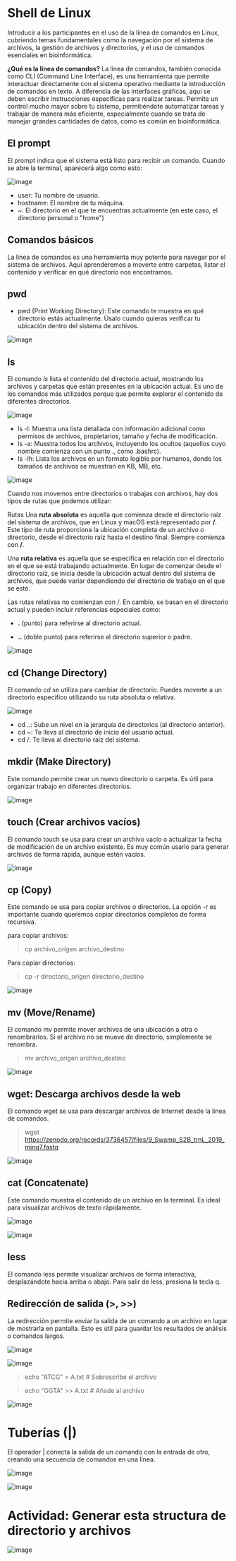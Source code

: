 # Shell de Linux

Introducir a los participantes en el uso de la línea de comandos en Linux, cubriendo temas fundamentales como la navegación
por el sistema de archivos, la gestión de archivos y directorios, y el uso de comandos esenciales en bioinformática. 

**¿Qué es la línea de comandos?**
La línea de comandos, también conocida como CLI (Command Line Interface), es una herramienta que permite interactuar directamente
con el sistema operativo mediante la introducción de comandos en texto. A diferencia de las interfaces gráficas, aquí se deben
escribir instrucciones específicas para realizar tareas. Permite un control mucho mayor sobre tu sistema, permitiéndote automatizar
tareas y trabajar de manera más eficiente, especialmente cuando se trata de manejar grandes cantidades de datos,
como es común en bioinformática.



## El prompt

El prompt indica que el sistema está listo para recibir un comando. Cuando se abre la terminal, aparecerá algo como esto:

![image](https://github.com/user-attachments/assets/f39bb81b-8eaa-4c2b-b0ee-1552993827da)

+ user: Tu nombre de usuario.
+ hostname: El nombre de tu máquina.
+ ~: El directorio en el que te encuentras actualmente (en este caso, el directorio personal o "home")


## Comandos básicos

La línea de comandos es una herramienta muy potente para navegar por el sistema de archivos. Aquí aprenderemos a moverte entre carpetas, 
listar el contenido y verificar en qué directorio nos encontramos.


## pwd
+ pwd (Print Working Directory): Este comando te muestra en qué directorio estás actualmente. Úsalo cuando quieras verificar tu ubicación dentro del sistema de archivos.

![image](https://github.com/user-attachments/assets/13b9e8c4-4430-458c-87a8-c21a19fcae9d)

## ls
El comando _ls_ lista el contenido del directorio actual, mostrando los archivos y carpetas que están presentes en la ubicación actual. 
Es uno de los comandos más utilizados porque que permite explorar el contenido de diferentes directorios.

![image](https://github.com/user-attachments/assets/7d3711e6-88cb-4bed-a28a-007d9717b4ef)


+ ls -l: Muestra una lista detallada con información adicional como permisos de archivos, propietarios, tamaño y fecha de modificación.
+ ls -a: Muestra todos los archivos, incluyendo los ocultos (aquellos cuyo nombre comienza con un punto ., como .bashrc).
+ ls -lh: Lista los archivos en un formato legible por humanos, donde los tamaños de archivos se muestran en KB, MB, etc.

![image](https://github.com/user-attachments/assets/ae0982ab-5294-4f1b-83ee-da26cb07202c)


Cuando nos movemos entre directorios o trabajas con archivos, hay dos tipos de rutas que podemos utilizar:

Rutas
Una **ruta absoluta** es aquella que comienza desde el directorio raíz del sistema de archivos, que en Linux y macOS está representado por **/**. 
Este tipo de ruta proporciona la ubicación completa de un archivo o directorio, desde el directorio raíz hasta el destino final. Siempre comienza con **/**.

Una **ruta relativa** es aquella que se especifica en relación con el directorio en el que se está trabajando actualmente. En lugar de comenzar desde el directorio raíz, se inicia desde la ubicación actual dentro del sistema de archivos, que puede variar dependiendo del directorio de trabajo en el que se esté.

Las rutas relativas no comienzan con /. En cambio, se basan en el directorio actual y pueden incluir referencias especiales como:

+ **.** (punto) para referirse al directorio actual.

+ **..** (doble punto) para referirse al directorio superior o padre.

![image](https://github.com/user-attachments/assets/8168461d-1d94-497d-8012-e80c70a3dc2a)


## cd (Change Directory)
El comando _cd_ se utiliza para cambiar de directorio. Puedes moverte a un directorio específico utilizando su ruta absoluta o relativa.


![image](https://github.com/user-attachments/assets/b61c8889-b41f-431f-adcf-519870a30957)

+ cd ..: Sube un nivel en la jerarquía de directorios (al directorio anterior).
+ cd ~: Te lleva al directorio de inicio del usuario actual.
+ cd /: Te lleva al directorio raíz del sistema.


## mkdir (Make Directory)
Este comando permite crear un nuevo directorio o carpeta. Es útil para organizar trabajo en diferentes directorios.

![image](https://github.com/user-attachments/assets/1311fa6e-5ce0-40ae-9df6-0056ea67e9c1)

## touch (Crear archivos vacíos)
El comando touch se usa para crear un archivo vacío o actualizar la fecha de modificación de un archivo existente. Es muy común usarlo para generar archivos de forma rápida, aunque estén vacíos.

![image](https://github.com/user-attachments/assets/ef25578c-feb0-43b5-b1b7-c35832581c7d)

## cp (Copy)
Este comando se usa para copiar archivos o directorios. La opción -r es importante cuando queremos copiar directorios completos de forma recursiva.

para copiar archivos:
>cp archivo_origen archivo_destino

Para copiar directorios:
> cp -r directorio_origen directorio_destino

![image](https://github.com/user-attachments/assets/6f20d898-0ef9-4154-b166-ed5068c27c80)

## mv (Move/Rename)
El comando mv permite mover archivos de una ubicación a otra o renombrarlos. Si el archivo no se mueve de directorio, simplemente se renombra.
> mv archivo_origen archivo_destino

![image](https://github.com/user-attachments/assets/d8a861d9-bbfe-4611-aaf1-848b080ecc54)



## wget: Descarga archivos desde la web
El comando wget se usa para descargar archivos de Internet desde la línea de comandos. 
> wget https://zenodo.org/records/3736457/files/9_Swamp_S2B_trnL_2019_minq7.fastq

![image](https://github.com/user-attachments/assets/9ab0ae26-b054-48a1-af4f-b91968ae7eda)


## cat (Concatenate)
Este comando muestra el contenido de un archivo en la terminal. Es ideal para visualizar archivos de texto rápidamente.

![image](https://github.com/user-attachments/assets/94ad94d0-6aff-4fa2-8010-01792a3fc36c)

![image](https://github.com/user-attachments/assets/51f4b9e0-b5f5-400c-9db1-b18e01edf08f)


## less
El comando less permite visualizar archivos de forma interactiva, desplazándote hacia arriba o abajo. Para salir de less, presiona la tecla q.


## Redirección de salida (>, >>)
La redirección permite enviar la salida de un comando a un archivo en lugar de mostrarla en pantalla. Esto es útil para guardar los resultados de análisis o comandos largos.

![image](https://github.com/user-attachments/assets/9af2e2a5-ad74-4278-ad0e-2fb03efd87bb)

![image](https://github.com/user-attachments/assets/e730924a-900a-4ef7-9d03-f045922c2e8b)


> echo "ATCG" > A.txt  # Sobrescribe el archivo

> echo "GGTA" >> A.txt  # Añade al archivo

![image](https://github.com/user-attachments/assets/68721bde-f5ab-452d-ae01-a44623ed161b)

# Tuberías (|)
El operador | conecta la salida de un comando con la entrada de otro, creando una secuencia de comandos en una línea.

![image](https://github.com/user-attachments/assets/185ad342-a845-407e-96a1-4fac422fcf30)

![image](https://github.com/user-attachments/assets/1c94b18b-1a5c-4c85-a64a-cd0d4fc118d1)

# Actividad: Generar esta structura de directorio y archivos 

![image](https://github.com/user-attachments/assets/41bccaf5-ef9b-4d77-81fc-0ae921c5bb00)

